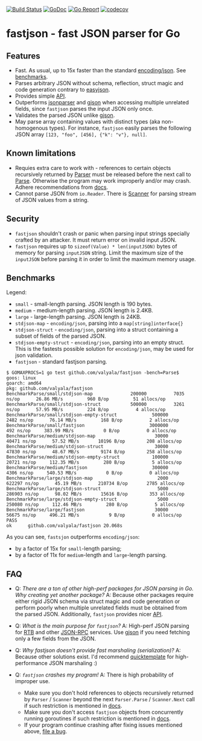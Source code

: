 [![Build Status](https://travis-ci.org/valyala/fastjson.svg)](https://travis-ci.org/valyala/fastjson)
[![GoDoc](https://godoc.org/github.com/valyala/fastjson?status.svg)](http://godoc.org/github.com/valyala/fastjson)
[![Go Report](https://goreportcard.com/badge/github.com/valyala/fastjson)](https://goreportcard.com/report/github.com/valyala/fastjson)
[![codecov](https://codecov.io/gh/valyala/fastjson/branch/master/graph/badge.svg)](https://codecov.io/gh/valyala/fastjson)

# fastjson - fast JSON parser for Go


## Features

  * Fast. As usual, up to 15x faster than the standard [encoding/json](https://golang.org/pkg/encoding/json/).
    See [benchmarks](#benchmarks).
  * Parses arbitrary JSON without schema, reflection, struct magic and code generation
    contrary to [easyjson](https://github.com/mailru/easyjson).
  * Provides simple [API](http://godoc.org/github.com/valyala/fastjson).
  * Outperforms [jsonparser](https://github.com/buger/jsonparser) and [gjson](https://github.com/tidwall/gjson)
    when accessing multiple unrelated fields, since `fastjson` parses the input JSON only once.
  * Validates the parsed JSON unlike [gjson](https://github.com/tidwall/gjson).
  * May parse array containing values with distinct types (aka non-homogenous types).
    For instance, `fastjson` easily parses the following JSON array `[123, "foo", [456], {"k": "v"}, null]`.


## Known limitations

  * Requies extra care to work with - references to certain objects recursively
    returned by [Parser](https://godoc.org/github.com/valyala/fastjson#Parser)
    must be released before the next call to [Parse](https://godoc.org/github.com/valyala/fastjson#Parser.Parse).
    Otherwise the program may work improperly and/or may crash.
    Adhere recommendations from [docs](https://godoc.org/github.com/valyala/fastjson).
  * Cannot parse JSON from `io.Reader`. There is [Scanner](https://godoc.org/github.com/valyala/fastjson#Scanner)
    for parsing stream of JSON values from a string.


## Security

  * `fastjson` shouldn't crash or panic when parsing input strings specially crafted
    by an attacker. It must return error on invalid input JSON.
  * `fastjson` requires up to `sizeof(Value) * len(inputJSON)` bytes of memory
    for parsing `inputJSON` string. Limit the maximum size of the `inputJSON`
    before parsing it in order to limit the maximum memory usage.


## Benchmarks

Legend:

  * `small` - small-length parsing. JSON length is 190 bytes.
  * `medium` - medium-length parsing. JSON length is 2.4KB.
  * `large` - large-length parsing. JSON length is 24KB.
  * `stdjson-map` - `encoding/json`, parsing into a `map[string]interface{}`
  * `stdjson-struct` - `encoding/json`, parsing into a struct containing
    a subset of fields of the parsed JSON.
  * `stdjson-empty-struct` - `encoding/json`, parsing into an empty struct.
    This is the fastests possible solution for `encoding/json`, may be used
    for json validation.
  * `fastjson` - standard fastjson parsing.

```
$ GOMAXPROCS=1 go test github.com/valyala/fastjson -bench=Parse$
goos: linux
goarch: amd64
pkg: github.com/valyala/fastjson
BenchmarkParse/small/stdjson-map         	  200000	      7035 ns/op	  26.86 MB/s	     960 B/op	      51 allocs/op
BenchmarkParse/small/stdjson-struct      	  500000	      3261 ns/op	  57.95 MB/s	     224 B/op	       4 allocs/op
BenchmarkParse/small/stdjson-empty-struct         	  500000	      2482 ns/op	  76.14 MB/s	     168 B/op	       2 allocs/op
BenchmarkParse/small/fastjson                     	 3000000	       492 ns/op	 383.99 MB/s	       0 B/op	       0 allocs/op
BenchmarkParse/medium/stdjson-map                 	   30000	     40471 ns/op	  57.52 MB/s	   10196 B/op	     208 allocs/op
BenchmarkParse/medium/stdjson-struct              	   30000	     47830 ns/op	  48.67 MB/s	    9174 B/op	     258 allocs/op
BenchmarkParse/medium/stdjson-empty-struct        	  100000	     20721 ns/op	 112.35 MB/s	     280 B/op	       5 allocs/op
BenchmarkParse/medium/fastjson                    	  300000	      4306 ns/op	 540.53 MB/s	       0 B/op	       0 allocs/op
BenchmarkParse/large/stdjson-map                  	    2000	    622297 ns/op	  45.19 MB/s	  210734 B/op	    2785 allocs/op
BenchmarkParse/large/stdjson-struct               	    5000	    286903 ns/op	  98.02 MB/s	   15616 B/op	     353 allocs/op
BenchmarkParse/large/stdjson-empty-struct         	    5000	    250080 ns/op	 112.46 MB/s	     280 B/op	       5 allocs/op
BenchmarkParse/large/fastjson                     	   30000	     56675 ns/op	 496.21 MB/s	       9 B/op	       0 allocs/op
PASS
ok  	github.com/valyala/fastjson	20.068s
```

As you can see, `fastsjon` outperforms `encoding/json`:

  * by a factor of 15x for `small`-length parsing;
  * by a factor of 11x for `medium`-length and `large`-length parsing.


## FAQ

  * Q: _There are a ton of other high-perf packages for JSON parsing in Go. Why creating yet another package?_
    A: Because other packages require either rigid JSON schema via struct magic
       and code generation or perform poorly when multiple unrelated fields
       must be obtained from the parsed JSON.
       Additionally, `fastjson` provides nicer [API](http://godoc.org/github.com/valyala/fastjson).

  * Q: _What is the main purpose for `fastjson`?_
    A: High-perf JSON parsing for [RTB](https://www.iab.com/wp-content/uploads/2015/05/OpenRTB_API_Specification_Version_2_3_1.pdf)
       and other [JSON-RPC](https://en.wikipedia.org/wiki/JSON-RPC) services.
       Use [gjson](https://github.com/tidwall/gjson) if you need fetching only a few fields from the JSON.

  * Q: _Why fastjson doesn't provide fast marshaling (serialization)?_
    A: Because other solutions exist. I'd recommend [quicktemplate](https://github.com/valyala/quicktemplate#use-cases)
       for high-performance JSON marshaling :)

  * Q: _`fastjson` crashes my program!_
    A: There is high probability of improper use.
       * Make sure you don't hold references to objects recursively returned by `Parser` / `Scanner`
         beyond the next `Parser.Parse` / `Scanner.Next` call
         if such restriction is mentioned in [docs](https://github.com/valyala/fastjson/issues/new).
       * Make sure you don't access `fastjson` objects from concurrently running goroutines
         if such restriction is mentioned in [docs](https://github.com/valyala/fastjson/issues/new).
       * If your program continue crashing after fixing issues mentioned above, [file a bug](https://github.com/valyala/fastjson/issues/new).
